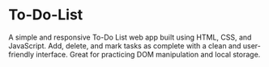 # To-Do-List
A simple and responsive To-Do List web app built using HTML, CSS, and JavaScript. Add, delete, and mark tasks as complete with a clean and user-friendly interface. Great for practicing DOM manipulation and local storage.
